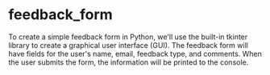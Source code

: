 # feedback_form
To create a simple feedback form in Python, we'll use the built-in tkinter library to create a graphical user interface (GUI). The feedback form will have fields for the user's name, email, feedback type, and comments. When the user submits the form, the information will be printed to the console.
